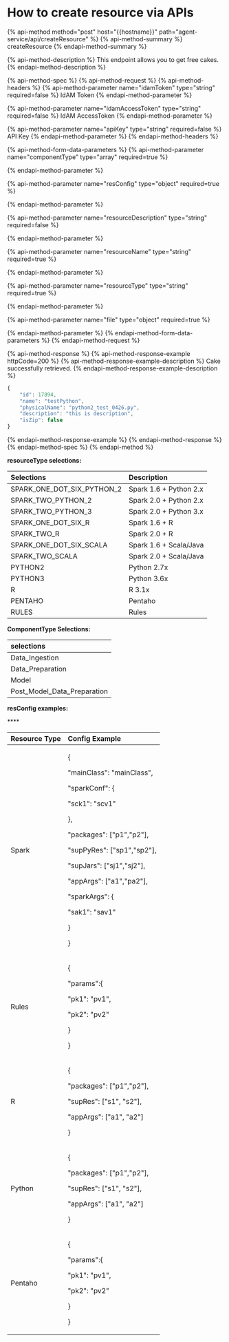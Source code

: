 # How to create resource via APIs

{% api-method method="post" host="{{hostname}}" path="agent-service/api/createResource" %}
{% api-method-summary %}
createResource
{% endapi-method-summary %}

{% api-method-description %}
This endpoint allows you to get free cakes.
{% endapi-method-description %}

{% api-method-spec %}
{% api-method-request %}
{% api-method-headers %}
{% api-method-parameter name="idamToken" type="string" required=false %}
IdAM Token
{% endapi-method-parameter %}

{% api-method-parameter name="idamAccessToken" type="string" required=false %}
IdAM AccessToken
{% endapi-method-parameter %}

{% api-method-parameter name="apiKey" type="string" required=false %}
API Key
{% endapi-method-parameter %}
{% endapi-method-headers %}

{% api-method-form-data-parameters %}
{% api-method-parameter name="componentType" type="array" required=true %}

{% endapi-method-parameter %}

{% api-method-parameter name="resConfig" type="object" required=true %}

{% endapi-method-parameter %}

{% api-method-parameter name="resourceDescription" type="string" required=false %}

{% endapi-method-parameter %}

{% api-method-parameter name="resourceName" type="string" required=true %}

{% endapi-method-parameter %}

{% api-method-parameter name="resourceType" type="string" required=true %}

{% endapi-method-parameter %}

{% api-method-parameter name="file" type="object" required=true %}

{% endapi-method-parameter %}
{% endapi-method-form-data-parameters %}
{% endapi-method-request %}

{% api-method-response %}
{% api-method-response-example httpCode=200 %}
{% api-method-response-example-description %}
Cake successfully retrieved.
{% endapi-method-response-example-description %}

```javascript
{
    "id": 17894,
    "name": "testPython",
    "physicalName": "python2_test_0426.py",
    "description": "this is description",
    "isZip": false
}
```
{% endapi-method-response-example %}
{% endapi-method-response %}
{% endapi-method-spec %}
{% endapi-method %}

**resourceType selections:**

| Selections | Description |
| :--- | :--- |
| SPARK\_ONE\_DOT\_SIX\_PYTHON\_2 | Spark 1.6 + Python 2.x |
| SPARK\_TWO\_PYTHON\_2 | Spark 2.0 + Python 2.x |
| SPARK\_TWO\_PYTHON\_3 | Spark 2.0 + Python 3.x |
| SPARK\_ONE\_DOT\_SIX\_R | Spark 1.6 + R |
| SPARK\_TWO\_R | Spark 2.0 + R |
| SPARK\_ONE\_DOT\_SIX\_SCALA | Spark 1.6 + Scala/Java |
| SPARK\_TWO\_SCALA | Spark 2.0 + Scala/Java |
| PYTHON2 | Python 2.7x |
| PYTHON3 | Python 3.6x |
| R | R 3.1x |
| PENTAHO | Pentaho |
| RULES | Rules |

**ComponentType Selections:**

| **selections** |
| :--- |
| Data\_Ingestion |
| Data\_Preparation |
|  Model |
| Post\_Model\_Data\_Preparation |

**resConfig examples:**

\*\*\*\*

<table>
  <thead>
    <tr>
      <th style="text-align:left">Resource Type</th>
      <th style="text-align:left">Config Example</th>
    </tr>
  </thead>
  <tbody>
    <tr>
      <td style="text-align:left">Spark</td>
      <td style="text-align:left">
        <p>{</p>
        <p>&quot;mainClass&quot;: &quot;mainClass&quot;,</p>
        <p>&quot;sparkConf&quot;: {</p>
        <p>&quot;sck1&quot;: &quot;scv1&quot;</p>
        <p>},</p>
        <p>&quot;packages&quot;: [&quot;p1&quot;,&quot;p2&quot;],</p>
        <p>&quot;supPyRes&quot;: [&quot;sp1&quot;,&quot;sp2&quot;],</p>
        <p>&quot;supJars&quot;: [&quot;sj1&quot;,&quot;sj2&quot;],</p>
        <p>&quot;appArgs&quot;: [&quot;a1&quot;,&quot;pa2&quot;],</p>
        <p>&quot;sparkArgs&quot;: {</p>
        <p>&quot;sak1&quot;: &quot;sav1&quot;</p>
        <p>}</p>
        <p>}</p>
      </td>
    </tr>
    <tr>
      <td style="text-align:left">Rules</td>
      <td style="text-align:left">
        <p>{</p>
        <p>&quot;params&quot;:{</p>
        <p>&quot;pk1&quot;: &quot;pv1&quot;,</p>
        <p>&quot;pk2&quot;: &quot;pv2&quot;</p>
        <p>}</p>
        <p>}</p>
      </td>
    </tr>
    <tr>
      <td style="text-align:left">R</td>
      <td style="text-align:left">
        <p>{</p>
        <p>&quot;packages&quot;: [&quot;p1&quot;,&quot;p2&quot;],</p>
        <p>&quot;supRes&quot;: [&quot;s1&quot;, &quot;s2&quot;],</p>
        <p>&quot;appArgs&quot;: [&quot;a1&quot;, &quot;a2&quot;]</p>
        <p>}</p>
      </td>
    </tr>
    <tr>
      <td style="text-align:left">Python</td>
      <td style="text-align:left">
        <p>{</p>
        <p>&quot;packages&quot;: [&quot;p1&quot;,&quot;p2&quot;],</p>
        <p>&quot;supRes&quot;: [&quot;s1&quot;, &quot;s2&quot;],</p>
        <p>&quot;appArgs&quot;: [&quot;a1&quot;, &quot;a2&quot;]</p>
        <p>}</p>
      </td>
    </tr>
    <tr>
      <td style="text-align:left">Pentaho</td>
      <td style="text-align:left">
        <p>{</p>
        <p>&quot;params&quot;:{</p>
        <p>&quot;pk1&quot;: &quot;pv1&quot;,</p>
        <p>&quot;pk2&quot;: &quot;pv2&quot;</p>
        <p>}</p>
        <p>}</p>
      </td>
    </tr>
  </tbody>
</table>